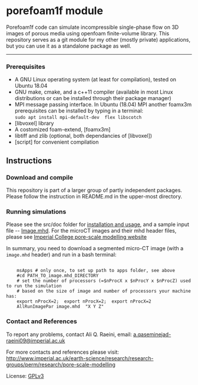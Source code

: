 # porefoam1f module

 Porefoam1f code can simulate incompressible single-phase flow on 3D images of porous media using openfoam finite-volume library.
 This repository serves as a git module for my other (mostly private) applications, but you can use it as a standalone package as well.

---

### Prerequisites 

 - A GNU Linux operating system (at least for compilation), tested on Ubuntu 18.04
 - GNU make, cmake, and a c++11 compiler (available in most Linux distributions or can be installed through their package manager)
 - MPI message passing interface.   In Ubuntu (18.04) MPI another foamx3m prerequisites can be installed by typing in a terminal:   
      `sudo apt install mpi-default-dev  flex libscotch`    
 - [libvoxel] library 
 - A costomized foam-extend, [foamx3m]
 - libtiff and zlib (optional, both dependancies of [libvoxel])
 - [script] for convenient compilation


## Instructions
### Download and compile

This repository is part of a larger group of partly independent packages. Please follow the instruction in README.md in the upper-most directory.  
 
### Running simulations

Please see the src/doc folder for [installation and usage](doc/porefoam_singlePhase.pdf),  and a sample input file -- [Image.mhd](src/doc/Image.mhd). For the microCT images and their mhd header files, please see [Imperial College pore-scale modelling website](http://www.imperial.ac.uk/earth-science/research/research-groups/perm/research/pore-scale-modelling/micro-ct-images-and-networks/)


In summary, you need to download a segmented micro-CT image (with a `image.mhd` header) and run in a bash terminal:
```shell

    msApps # only once, to set up path to apps folder, see above
    #cd PATH_TO_image.mhd_DIRECTORY
    # set the number of processors (=$nProcX x $nProcY x $nProcZ) used to run the simulation 
    # based on the size of image and number of processors your machine has:
    export nProcX=2;  export nProcX=2;  export nProcX=2  
    AllRunImagePar image.mhd  "X Y Z"
```
 
### Contact and References

To report any problems, contact Ali Q. Raeini, email: a.qaseminejad-raeini09@imperial.ac.uk

For more contacts and references please visit:  
http://www.imperial.ac.uk/earth-science/research/research-groups/perm/research/pore-scale-modelling  

License:
[GPLv3](https://www.gnu.org/licenses/gpl-3.0.txt)

